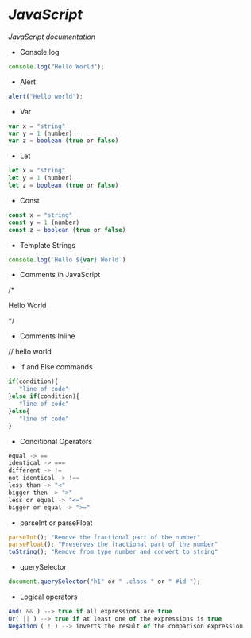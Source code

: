 # _JavaScript_
_JavaScript documentation_

* Console.log
~~~javascript
console.log("Hello World");
~~~

* Alert
~~~javascript
alert("Hello world");
~~~

* Var 
~~~javascript
var x = "string"
var y = 1 (number)
var z = boolean (true or false)
~~~

* Let
~~~javascript
let x = "string"
let y = 1 (number)
let z = boolean (true or false)
~~~

* Const
~~~javascript
const x = "string"
const y = 1 (number)
const z = boolean (true or false)
~~~

* Template Strings
~~~javascript
console.log(`Hello ${var} World`)
~~~

* Comments in JavaScript

/*

 Hello World
 
*/ 

* Comments Inline

// hello world

* If and Else commands
~~~javascript
if(condition){
   "line of code"
}else if(condition){
   "line of code"
}else{
   "line of code"
}
~~~

* Conditional Operators
~~~javascript
equal -> ==
identical -> ===
different -> !=
not identical -> !==
less than -> "<"
bigger then -> ">"
less or equal -> "<="
bigger or equal -> ">="
~~~

* parseInt or parseFloat
~~~javascript
parseInt(); "Remove the fractional part of the number"
parseFloat(); "Preserves the fractional part of the number"
toString(); "Remove from type number and convert to string"
~~~

* querySelector
~~~javascript
document.querySelector("h1" or " .class " or " #id ");
~~~

* Logical operators
~~~javascript
And( && ) --> true if all expressions are true
Or( || ) --> true if at least one of the expressions is true
Negation ( ! ) --> inverts the result of the comparison expression
~~~
